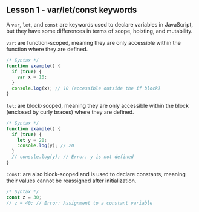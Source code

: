 ## Lesson 1 - var/let/const keywords

A `var`, `let`, and `const` are keywords used to declare variables in JavaScript, but they have some differences in terms of scope, hoisting, and mutability.

`var`: are function-scoped, meaning they are only accessible within the function where they are defined.

```js
/* Syntax */
function example() {
  if (true) {
    var x = 10;
  }
  console.log(x); // 10 (accessible outside the if block)
}
```

`let`: are block-scoped, meaning they are only accessible within the block (enclosed by curly braces) where they are defined.

```js
/* Syntax */
function example() {
  if (true) {
    let y = 20;
    console.log(y); // 20
  }
  // console.log(y); // Error: y is not defined
}
```

`const`: are also block-scoped and is used to declare constants, meaning their values cannot be reassigned after initialization.

```js
/* Syntax */
const z = 30;
// z = 40; // Error: Assignment to a constant variable
```


